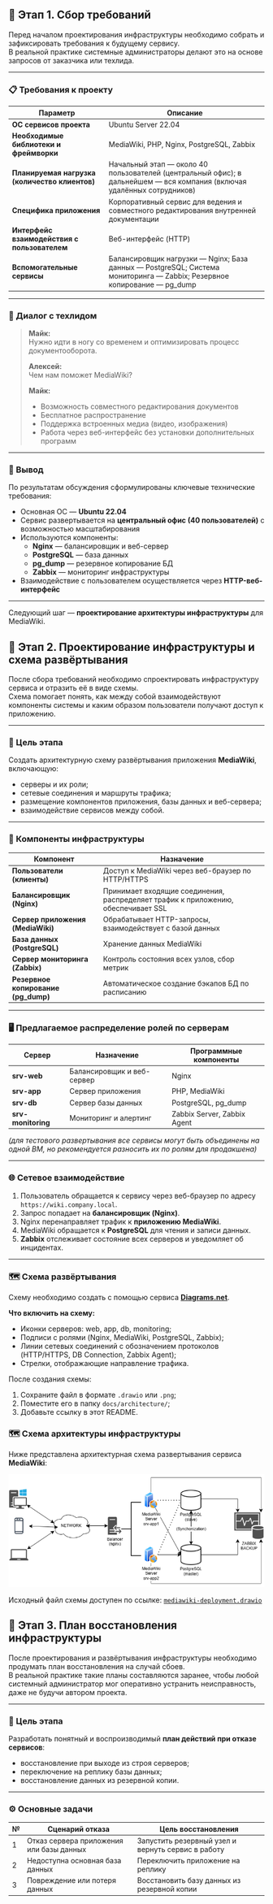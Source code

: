 ## 🧾 Этап 1. Сбор требований

Перед началом проектирования инфраструктуры необходимо собрать и зафиксировать требования к будущему сервису.  
В реальной практике системные администраторы делают это на основе запросов от заказчика или техлида.

---

### 📋 Требования к проекту

| Параметр | Описание |
|-----------|-----------|
| **ОС сервисов проекта** | Ubuntu Server 22.04 |
| **Необходимые библиотеки и фреймворки** | MediaWiki, PHP, Nginx, PostgreSQL, Zabbix |
| **Планируемая нагрузка (количество клиентов)** | Начальный этап — около 40 пользователей (центральный офис); в дальнейшем — вся компания (включая удалённых сотрудников) |
| **Специфика приложения** | Корпоративный сервис для ведения и совместного редактирования внутренней документации |
| **Интерфейс взаимодействия с пользователем** | Веб-интерфейс (HTTP) |
| **Вспомогательные сервисы** | Балансировщик нагрузки — Nginx; База данных — PostgreSQL; Система мониторинга — Zabbix; Резервное копирование — pg_dump |

---

### 💬 Диалог с техлидом

> **Майк:**  
> Нужно идти в ногу со временем и оптимизировать процесс документооборота.  
>   
> **Алексей:**  
> Чем нам поможет MediaWiki?  
>   
> **Майк:**  
> - Возможность совместного редактирования документов  
> - Бесплатное распространение  
> - Поддержка встроенных медиа (видео, изображения)  
> - Работа через веб-интерфейс без установки дополнительных программ  

---

### 📑 Вывод

По результатам обсуждения сформулированы ключевые технические требования:

- Основная ОС — **Ubuntu 22.04**  
- Сервис развертывается на **центральный офис (40 пользователей)** с возможностью масштабирования  
- Используются компоненты:
  - **Nginx** — балансировщик и веб-сервер  
  - **PostgreSQL** — база данных  
  - **pg_dump** — резервное копирование БД  
  - **Zabbix** — мониторинг инфраструктуры  
- Взаимодействие с пользователем осуществляется через **HTTP-веб-интерфейс**

---

Следующий шаг — **проектирование архитектуры инфраструктуры** для MediaWiki.

## 🧱 Этап 2. Проектирование инфраструктуры и схема развёртывания

После сбора требований необходимо спроектировать инфраструктуру сервиса и отразить её в виде схемы.  
Схема помогает понять, как между собой взаимодействуют компоненты системы и каким образом пользователи получают доступ к приложению.

---

### 🎯 Цель этапа

Создать архитектурную схему развёртывания приложения **MediaWiki**, включающую:
- серверы и их роли;
- сетевые соединения и маршруты трафика;
- размещение компонентов приложения, базы данных и веб-сервера;
- взаимодействие сервисов между собой.

---

### 🧩 Компоненты инфраструктуры

| Компонент | Назначение |
|------------|-------------|
| **Пользователи (клиенты)** | Доступ к MediaWiki через веб-браузер по HTTP/HTTPS |
| **Балансировщик (Nginx)** | Принимает входящие соединения, распределяет трафик к приложению, обеспечивает SSL |
| **Сервер приложения (MediaWiki)** | Обрабатывает HTTP-запросы, взаимодействует с базой данных |
| **База данных (PostgreSQL)** | Хранение данных MediaWiki |
| **Сервер мониторинга (Zabbix)** | Контроль состояния всех узлов, сбор метрик |
| **Резервное копирование (pg_dump)** | Автоматическое создание бэкапов БД по расписанию |

---

### 🖥️ Предлагаемое распределение ролей по серверам

| Сервер | Назначение | Программные компоненты |
|---------|-------------|-------------------------|
| **srv-web** | Балансировщик и веб-сервер | Nginx |
| **srv-app** | Сервер приложения | PHP, MediaWiki |
| **srv-db** | Сервер базы данных | PostgreSQL, pg_dump |
| **srv-monitoring** | Мониторинг и алертинг | Zabbix Server, Zabbix Agent |

*(для тестового развертывания все сервисы могут быть объединены на одной ВМ, но рекомендуется разносить их по ролям для продакшена)*

---

### 🌐 Сетевое взаимодействие

1. Пользователь обращается к сервису через веб-браузер по адресу `https://wiki.company.local`.
2. Запрос попадает на **балансировщик (Nginx)**.
3. Nginx перенаправляет трафик к **приложению MediaWiki**.
4. MediaWiki обращается к **PostgreSQL** для чтения и записи данных.
5. **Zabbix** отслеживает состояние всех серверов и уведомляет об инцидентах.

---

### 🗺️ Схема развёртывания

Схему необходимо создать с помощью сервиса [**Diagrams.net**](https://app.diagrams.net/).

**Что включить на схему:**
- Иконки серверов: web, app, db, monitoring;
- Подписи с ролями (Nginx, MediaWiki, PostgreSQL, Zabbix);
- Линии сетевых соединений с обозначением протоколов (HTTP/HTTPS, DB Connection, Zabbix Agent);
- Стрелки, отображающие направление трафика.

После создания схемы:
1. Сохраните файл в формате `.drawio` или `.png`;
2. Поместите его в папку `docs/architecture/`;
3. Добавьте ссылку в этот README.

### 🗺️ Схема архитектуры инфраструктуры

Ниже представлена архитектурная схема развертывания сервиса **MediaWiki**:

![Схема развертывания MediaWiki](./architecture/mediawiki-deployment.png)

Исходный файл схемы доступен по ссылке:
[`mediawiki-deployment.drawio`](./architecture/mediawiki-deployment.drawio)


## 🧩 Этап 3. План восстановления инфраструктуры

После проектирования и развёртывания инфраструктуры необходимо продумать план восстановления на случай сбоев.  
В реальной практике такие планы составляются заранее, чтобы любой системный администратор мог оперативно устранить неисправность, даже не будучи автором проекта.

---

### 🎯 Цель этапа

Разработать понятный и воспроизводимый **план действий при отказе сервисов**:
- восстановление при выходе из строя серверов;
- переключение на реплику базы данных;
- восстановление данных из резервной копии.

---

### ⚙️ Основные задачи

| № | Сценарий отказа | Цель восстановления |
|---|------------------|--------------------|
| 1 | Отказ сервера приложения или базы данных | Запустить резервный узел и вернуть сервис в работу |
| 2 | Недоступна основная база данных | Переключить приложение на реплику |
| 3 | Повреждение или потеря данных | Восстановить базу данных из резервной копии |

